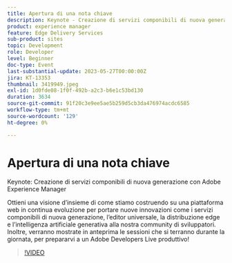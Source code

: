 ```yaml
---
title: Apertura di una nota chiave
description: Keynote - Creazione di servizi componibili di nuova generazione con Adobe Experience ManagerScoprite come, sfruttando una piattaforma web in continua evoluzione, introduciamo nella nostra community di sviluppatori innovazioni quali i servizi componibili di nuova generazione, l’editor universale, la distribuzione Edge e l’intelligenza artificiale generativa. Inoltre, verranno mostrate in anteprima le sessioni che si terranno durante la giornata, per prepararvi a un Adobe Developers Live produttivo!
product: experience manager
feature: Edge Delivery Services
sub-product: sites
topic: Development
role: Developer
level: Beginner
doc-type: Event
last-substantial-update: 2023-05-27T00:00:00Z
jira: KT-13353
thumbnail: 3419949.jpeg
exl-id: 1d0fde08-1f0f-492b-a2c3-b6e1c53bd130
duration: 3634
source-git-commit: 91f20c3e9ee5ae5b259d5cb3da476974acdc6585
workflow-type: tm+mt
source-wordcount: '129'
ht-degree: 0%

---
```


# Apertura di una nota chiave

Keynote: Creazione di servizi componibili di nuova generazione con Adobe Experience Manager

Ottieni una visione d’insieme di come stiamo costruendo su una piattaforma web in continua evoluzione per portare nuove innovazioni come i servizi componibili di nuova generazione, l’editor universale, la distribuzione edge e l’intelligenza artificiale generativa alla nostra community di sviluppatori. Inoltre, verranno mostrate in anteprima le sessioni che si terranno durante la giornata, per prepararvi a un Adobe Developers Live produttivo!

>[!VIDEO](https://video.tv.adobe.com/v/3419949/?learn=on)
